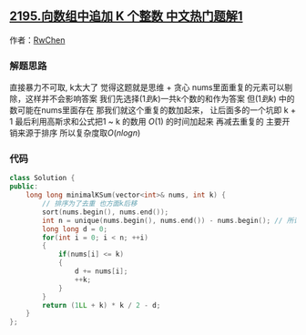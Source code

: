 ## [2195.向数组中追加 K 个整数 中文热门题解1](https://leetcode.cn/problems/append-k-integers-with-minimal-sum/solutions/100000/zhe-ti-bi-sai-de-shi-hou-zhen-shi-zhe-mo-bor8)

作者：[RwChen](https://leetcode.cn/u/RwChen)

### 解题思路
直接暴力不可取, k太大了
觉得这题就是思维 + 贪心
nums里面重复的元素可以剔除，这样并不会影响答案
我们先选择($1 到 k$)一共k个数的和作为答案
但$(1 到 k)$ 中的数可能在nums里面存在
那我们就这个重复的数加起来， 让后面多的一个坑即 k + 1
最后利用高斯求和公式把1 ~ k 的数用 $O(1)$ 的时间加起来 再减去重复的
主要开销来源于排序 所以复杂度取$O(nlogn)$
### 代码

```cpp
class Solution {
public:
    long long minimalKSum(vector<int>& nums, int k) {
        // 排序为了去重 也方面k后移
        sort(nums.begin(), nums.end());
        int n = unique(nums.begin(), nums.end()) - nums.begin(); // 所谓的去重只是把多余的数移到了最后面并没有删除
        long long d = 0;
        for(int i = 0; i < n; ++i)
        {
            if(nums[i] <= k)
            {
                d += nums[i];
                ++k;
            }
        }
        return (1LL + k) * k / 2 - d;
    }
};
```